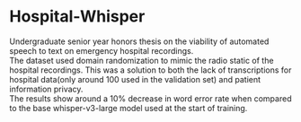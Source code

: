 # Hospital-Whisper
Undergraduate senior year honors thesis on the viability of automated speech to text on emergency hospital recordings.  
The dataset used domain randomization to mimic the radio static of the hospital recordings. This was a solution to both the lack of transcriptions for hospital data(only around 100 used in the validation set) and patient information privacy.  
The results show around a 10% decrease in word error rate when compared to the base whisper-v3-large model used at the start of training.  
